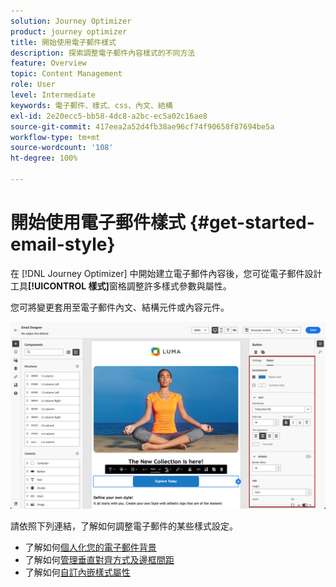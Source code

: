 ```yaml
---
solution: Journey Optimizer
product: journey optimizer
title: 開始使用電子郵件樣式
description: 探索調整電子郵件內容樣式的不同方法
feature: Overview
topic: Content Management
role: User
level: Intermediate
keywords: 電子郵件、樣式、css、內文、結構
exl-id: 2e20ecc5-bb58-4dc8-a2bc-ec5a02c16ae8
source-git-commit: 417eea2a52d4fb38ae96cf74f90658f87694be5a
workflow-type: tm+mt
source-wordcount: '108'
ht-degree: 100%

---
```


# 開始使用電子郵件樣式 {#get-started-email-style}

在 [!DNL Journey Optimizer] 中開始建立電子郵件內容後，您可從電子郵件設計工具&#x200B;**[!UICONTROL 樣式]**&#x200B;窗格調整許多樣式參數與屬性。

您可將變更套用至電子郵件內文、結構元件或內容元件。

![](assets/email_designer_content_components_styles.png)

請依照下列連結，了解如何調整電子郵件的某些樣式設定。

* 了解如何[個人化您的電子郵件背景](backgrounds.md)
* 了解如何[管理垂直對齊方式及邊框間距](alignment-and-padding.md)
* 了解如何[自訂內嵌樣式屬性](inline-styling.md)
